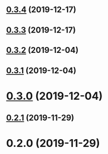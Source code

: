 ## [0.3.4](https://github.com/nerd-coder/lqip-loader/compare/0.3.3...0.3.4) (2019-12-17)



## [0.3.3](https://github.com/nerd-coder/lqip-loader/compare/0.3.2...0.3.3) (2019-12-17)



## [0.3.2](https://github.com/nerd-coder/lqip-loader/compare/0.3.1...0.3.2) (2019-12-04)



## [0.3.1](https://github.com/nerd-coder/lqip-loader/compare/0.3.0...0.3.1) (2019-12-04)



# [0.3.0](https://github.com/nerd-coder/lqip-loader/compare/0.2.1...0.3.0) (2019-12-04)



## [0.2.1](https://github.com/nerd-coder/lqip-loader/compare/0.2.0...0.2.1) (2019-11-29)



# 0.2.0 (2019-11-29)

